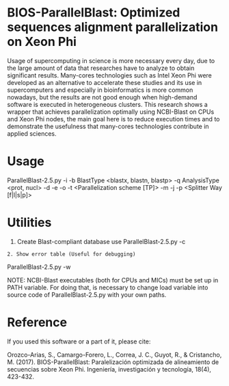 # BIOS-ParallelBlast: Optimized sequences alignment parallelization on Xeon Phi

Usage of supercomputing in science is more necessary every day, due to the large amount of data that researches have to analyze to obtain significant results. Many-cores technologies such as Intel Xeon Phi were developed as an alternative to accelerate these studies and its use in supercomputers and especially in bioinformatics is more common nowadays, but the results are not good enough when high-demand software is executed in heterogeneous clusters. This research shows a wrapper that achieves parallelization optimally using NCBI-Blast on CPUs and Xeon Phi nodes, the main goal here is to reduce execution times and to demonstrate the usefulness that many-cores technologies contribute in applied sciences.

# Usage
ParallelBlast-2.5.py -i <Sequences input file> -b BlastType <blastx, blastn, blastp> -q AnalysisType <prot, nucl> -d <Database to compared with> -e <evalue> -o <Output filename> -t <Parallelization scheme [TP]> -m <Machines file> -j <Job Directory> -p <Splitter Way [f|l|s|p]>
  
# Utilities
  1. Create Blast-compliant database use
  ParallelBlast-2.5.py -c
  
	2. Show error table (Useful for debugging)
  ParallelBlast-2.5.py -w

NOTE: NCBI-Blast executables (both for CPUs and MICs) must be set up in PATH variable. For doing that, is necessary to change load variable into source code of ParallelBlast-2.5.py with your own paths.

# Reference
If you used this software or a part of it, please cite:

Orozco-Arias, S., Camargo-Forero, L., Correa, J. C., Guyot, R., & Cristancho, M. (2017). BIOS-ParallelBlast: Paralelización optimizada de alineamiento de secuencias sobre Xeon Phi. Ingeniería, investigación y tecnología, 18(4), 423-432.
